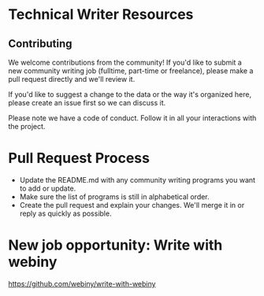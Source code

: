 # Technical Writer Resources

## Contributing

We welcome contributions from the community! If you'd like to submit a new community writing job (fulltime, part-time or freelance), please make a pull request directly and we'll review it.

If you'd like to suggest a change to the data or the way it's organized here, please create an issue first so we can discuss it.

Please note we have a code of conduct. Follow it in all your interactions with the project.

# Pull Request Process

- Update the README.md with any community writing programs you want to add or update.
- Make sure the list of programs is still in alphabetical order.
- Create the pull request and explain your changes. We'll merge it in or reply as quickly as possible.

# New job opportunity: Write with webiny
https://github.com/webiny/write-with-webiny
